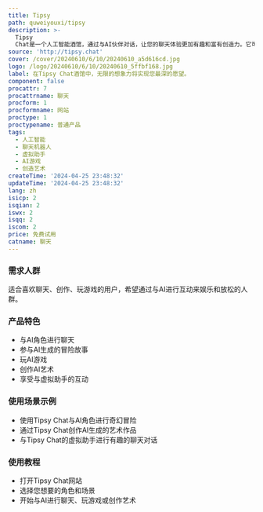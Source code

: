```yaml
---
title: Tipsy
path: quweiyouxi/tipsy
description: >-
  Tipsy
  Chat是一个人工智能酒馆，通过与AI伙伴对话，让您的聊天体验更加有趣和富有创造力。它可以用于休闲娱乐、创造艺术、玩AI游戏等，提供多种角色和场景选择。
source: 'http://tipsy.chat'
cover: /cover/20240610/6/10/20240610_a5d616cd.jpg
logo: /logo/20240610/6/10/20240610_5ffbf168.jpg
label: 在Tipsy Chat酒馆中，无限的想象力将实现您最深的愿望。
component: false
procattr: 7
procattrname: 聊天
procform: 1
procformname: 网站
proctype: 1
proctypename: 普通产品
tags:
  - 人工智能
  - 聊天机器人
  - 虚拟助手
  - AI游戏
  - 创造艺术
createTime: '2024-04-25 23:48:32'
updateTime: '2024-04-25 23:48:32'
lang: zh
isicp: 2
isqian: 2
iswx: 2
isqq: 2
iscom: 2
price: 免费试用
catname: 聊天
---
```




### 需求人群
适合喜欢聊天、创作、玩游戏的用户，希望通过与AI进行互动来娱乐和放松的人群。

### 产品特色
* 与AI角色进行聊天
* 参与AI生成的冒险故事
* 玩AI游戏
* 创作AI艺术
* 享受与虚拟助手的互动

### 使用场景示例
* 使用Tipsy Chat与AI角色进行奇幻冒险
* 通过Tipsy Chat创作AI生成的艺术作品
* 与Tipsy Chat的虚拟助手进行有趣的聊天对话

### 使用教程
* 打开Tipsy Chat网站
* 选择您想要的角色和场景
* 开始与AI进行聊天、玩游戏或创作艺术

  
